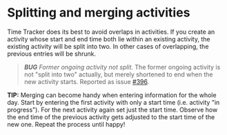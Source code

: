 # Splitting and merging activities

Time Tracker does its best to avoid overlaps in activities. If you create an activity whose start and end time both lie within an existing activity, the existing activity will be split into two. In other cases of overlapping, the previous entries will be shrunk.

> _**BUG** Former ongoing activity not split._
> The former ongoing activity is not "split into two" actually, but merely shortened to end when the new activity starts. Reported as issue [#396](https://github.com/projecthamster/hamster/issues/396).

**TIP:** Merging can become handy when entering information for the whole day. Start by entering the first activity with only a start time (i.e. activity "in progress"). For the next activity again set just the start time. Observe how the end time of the previous activity gets adjusted to the start time of the new one. Repeat the process until happy!